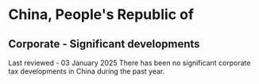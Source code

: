 # China, People's Republic of
## Corporate - Significant developments
Last reviewed - 03 January 2025
There has been no significant corporate tax developments in China during the past year.
